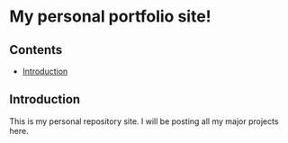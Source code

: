 # My personal portfolio site!

## Contents
* [Introduction](#introduction)

## Introduction
This is my personal repository site. I will be posting all my major projects here.
